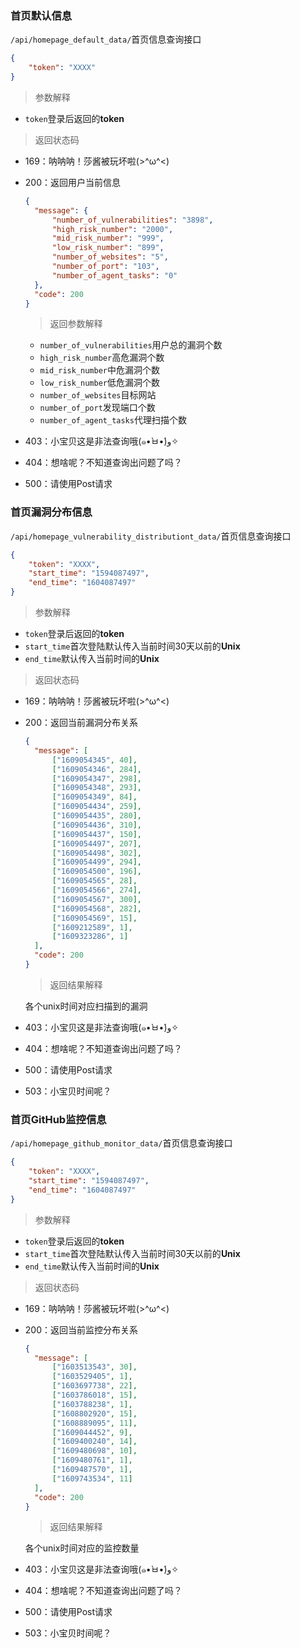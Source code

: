 ### 首页默认信息

`/api/homepage_default_data/`首页信息查询接口

```json
{
	"token": "XXXX"
}
```

> 参数解释

- `token`登录后返回的**token**

> 返回状态码

- 169：呐呐呐！莎酱被玩坏啦(>^ω^<)

- 200：返回用户当前信息

  ```json
  {
  	"message": {
  		"number_of_vulnerabilities": "3898",
  		"high_risk_number": "2000",
  		"mid_risk_number": "999",
  		"low_risk_number": "899",
  		"number_of_websites": "5",
  		"number_of_port": "103",
  		"number_of_agent_tasks": "0"
  	},
  	"code": 200
  }
  ```

  > 返回参数解释

  - `number_of_vulnerabilities`用户总的漏洞个数
  - `high_risk_number`高危漏洞个数
  - `mid_risk_number`中危漏洞个数
  - `low_risk_number`低危漏洞个数
  - `number_of_websites`目标网站
  - `number_of_port`发现端口个数
  - `number_of_agent_tasks`代理扫描个数

- 403：小宝贝这是非法查询哦(๑•̀ㅂ•́)و✧

- 404：想啥呢？不知道查询出问题了吗？

- 500：请使用Post请求

### 首页漏洞分布信息

`/api/homepage_vulnerability_distributiont_data/`首页信息查询接口

```json
{
	"token": "XXXX",
	"start_time": "1594087497",
	"end_time": "1604087497"
}
```

> 参数解释

- `token`登录后返回的**token**
- `start_time`首次登陆默认传入当前时间30天以前的**Unix**
- `end_time`默认传入当前时间的**Unix**

> 返回状态码

- 169：呐呐呐！莎酱被玩坏啦(>^ω^<)

- 200：返回当前漏洞分布关系

  ```json
  {
  	"message": [
  		["1609054345", 40],
  		["1609054346", 284],
  		["1609054347", 298],
  		["1609054348", 293],
  		["1609054349", 84],
  		["1609054434", 259],
  		["1609054435", 280],
  		["1609054436", 310],
  		["1609054437", 150],
  		["1609054497", 207],
  		["1609054498", 302],
  		["1609054499", 294],
  		["1609054500", 196],
  		["1609054565", 28],
  		["1609054566", 274],
  		["1609054567", 300],
  		["1609054568", 282],
  		["1609054569", 15],
  		["1609212589", 1],
  		["1609323286", 1]
  	],
  	"code": 200
  }
  ```

  > 返回结果解释

  各个unix时间对应扫描到的漏洞

- 403：小宝贝这是非法查询哦(๑•̀ㅂ•́)و✧

- 404：想啥呢？不知道查询出问题了吗？

- 500：请使用Post请求

- 503：小宝贝时间呢？

### 首页GitHub监控信息

`/api/homepage_github_monitor_data/`首页信息查询接口

```json
{
	"token": "XXXX",
	"start_time": "1594087497",
	"end_time": "1604087497"
}
```

> 参数解释

- `token`登录后返回的**token**
- `start_time`首次登陆默认传入当前时间30天以前的**Unix**
- `end_time`默认传入当前时间的**Unix**

> 返回状态码

- 169：呐呐呐！莎酱被玩坏啦(>^ω^<)

- 200：返回当前监控分布关系

  ```json
  {
  	"message": [
  		["1603513543", 30],
  		["1603529405", 1],
  		["1603697738", 22],
  		["1603786018", 15],
  		["1603788238", 1],
  		["1608802920", 15],
  		["1608889095", 11],
  		["1609044452", 9],
  		["1609400240", 14],
  		["1609480698", 10],
  		["1609480761", 1],
  		["1609487570", 1],
  		["1609743534", 11]
  	],
  	"code": 200
  }
  ```

  > 返回结果解释

  各个unix时间对应的监控数量

- 403：小宝贝这是非法查询哦(๑•̀ㅂ•́)و✧

- 404：想啥呢？不知道查询出问题了吗？

- 500：请使用Post请求

- 503：小宝贝时间呢？

